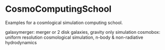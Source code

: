 # CosmoComputingSchool

Examples for a cosmlogical simulation computing school.

galaxymerger: merger or 2 disk galaxies, gravity only simulation
cosmobox: uniform resolution cosmological simulation, n-body & non-radiative hydrodynamics

